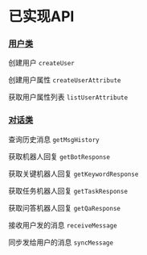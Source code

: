 # 已实现API

### [用户类](#用户类)

创建用户 `createUser`

创建用户属性 `createUserAttribute`

获取用户属性列表 `listUserAttribute`

### [对话类](#对话类)

查询历史消息 `getMsgHistory`

获取机器人回复 `getBotResponse`

获取关键机器人回复 `getKeywordResponse`

获取任务机器人回复 `getTaskResponse`

获取问答机器人回复 `getQaResponse`

接收用户发的消息 `receiveMessage`

同步发给用户的消息 `syncMessage`

